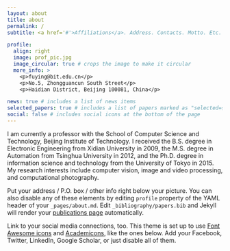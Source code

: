 ```yaml
---
layout: about
title: about
permalink: /
subtitle: <a href='#'>Affiliations</a>. Address. Contacts. Motto. Etc.

profile:
  align: right
  image: prof_pic.jpg
  image_circular: true # crops the image to make it circular
  more_info: >
    <p>fuying@bit.edu.cn</p>
    <p>No.5, Zhongguancun South Street</p>
    <p>Haidian District, Beijing 100081, China</p>

news: true # includes a list of news items
selected_papers: true # includes a list of papers marked as "selected={true}"
social: false # includes social icons at the bottom of the page
---
```


I am currently a professor with the School of Computer Science and Technology, Beijing Institute of Technology. I received the B.S. degree in Electronic Engineering from Xidian University in 2009, the M.S. degree in Automation from Tsinghua University in 2012, and the Ph.D. degree in information science and technology from the University of Tokyo in 2015. My research interests include computer vision, image and video processing, and computational photography.

Put your address / P.O. box / other info right below your picture. You can also disable any of these elements by editing `profile` property of the YAML header of your `_pages/about.md`. Edit `_bibliography/papers.bib` and Jekyll will render your [publications page](/al-folio/publications/) automatically.

Link to your social media connections, too. This theme is set up to use [Font Awesome icons](https://fontawesome.com/) and [Academicons](https://jpswalsh.github.io/academicons/), like the ones below. Add your Facebook, Twitter, LinkedIn, Google Scholar, or just disable all of them.
